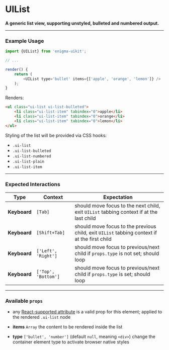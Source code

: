 # UIList
__A generic list view, supporting unstyled, bulleted and numbered output.__

---

### Example Usage

```js
import {UIList} from 'enigma-uikit';

// ...

render() {
    return (
        <UIList type='bullet' items={['apple', 'orange', 'lemon']} />
    );
}
```

Renders:

```html
<ul class="ui-list ui-list-bulleted">
    <li class="ui-list-item" tabindex="0">apple</li>
    <li class="ui-list-item" tabindex="0">orange</li>
    <li class="ui-list-item" tabindex="0">lemon</li>
</ul>
```

Styling of the list will be provided via CSS hooks:

- `.ui-list`
- `.ui-list-bulleted`
- `.ui-list-numbered`
- `.ui-list-plain`
- `.ui-list-item`

---

### Expected Interactions

Type | Context | Expectation
---- | ------- | -----------
__Keyboard__ |`[Tab]` | should move focus to the next child, exit `UIList` tabbing context if at the last child
__Keyboard__ |`[Shift+Tab]` | should move focus to the previous child, exit `UIList` tabbing context if at the first child
__Keyboard__ |`['Left', 'Right']` | should move focus to previous/next child if `props.type` is not set; should loop
__Keyboard__ |`['Top', 'Bottom']` | should move focus to previous/next child if `props.type` is set; should loop

---

### Available `props`
- any [React-supported attribute](https://facebook.github.io/react/docs/tags-and-attributes.html#html-attributes) is a valid prop for this element; applied to the rendered `.ui-list` node

- __items__ `Array`
  the content to be rendered inside the list

- __type__ `['bullet', 'number']`
  (default `null`, meaning `<div>`) change the container element type to activate browser native styles
